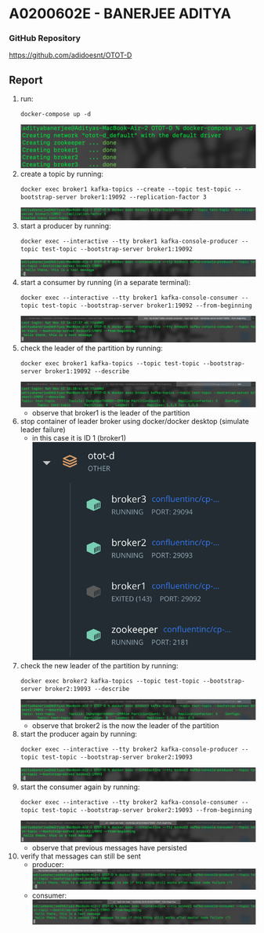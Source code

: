 # A0200602E - BANERJEE ADITYA

### GitHub Repository
https://github.com/adidoesnt/OTOT-D

## Report
1. run:
    ```
    docker-compose up -d
    ```
    ![docker-compose](./images/1.png)
2. create a topic by running:
    ```
    docker exec broker1 kafka-topics --create --topic test-topic --bootstrap-server broker1:19092 --replication-factor 3
    ```
    ![create topic](./images/2.png)
3. start a producer by running:
    ```
    docker exec --interactive --tty broker1 kafka-console-producer --topic test-topic --bootstrap-server broker1:19092
    ```
    ![start producer](./images/3.png)
4. start a consumer by running (in a separate terminal):
    ```
    docker exec --interactive --tty broker1 kafka-console-consumer --topic test-topic --bootstrap-server broker1:19092 --from-beginning
    ```
    ![start consumer](./images/4.png)
5. check the leader of the partition by running:
    ```
    docker exec broker1 kafka-topics --topic test-topic --bootstrap-server broker1:19092 --describe
    ```
    ![check leader](./images/5.png)
    - observe that broker1 is the leader of the partition
6. stop container of leader broker using docker/docker desktop (simulate leader failure)
    - in this case it is ID 1 (broker1)
    ![stop leader](./images/6.png)
7. check the new leader of the partition by running:
    ```
    docker exec broker2 kafka-topics --topic test-topic --bootstrap-server broker2:19093 --describe
    ```
    ![check leader](./images/9.png)
    - observe that broker2 is the now the leader of the partition
8. start the producer again by running:
    ```
    docker exec --interactive --tty broker2 kafka-console-producer --topic test-topic --bootstrap-server broker2:19093
    ```
    ![start producer](./images/7.png)
9. start the consumer again by running:
    ```
    docker exec --interactive --tty broker2 kafka-console-consumer --topic test-topic --bootstrap-server broker2:19093 --from-beginning
    ```
    ![start consumer](./images/8.png)
    - observe that previous messages have persisted
10. verify that messages can still be sent
    - producer:
    ![check producer](./images/10.png)
    - consumer:
    ![check consumer](./images/11.png)
